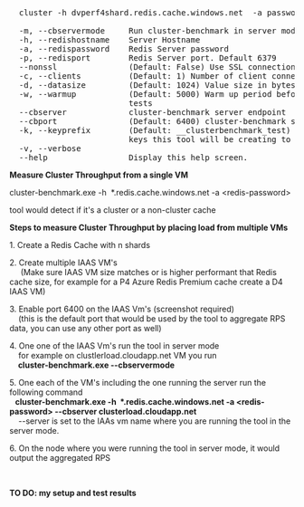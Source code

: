 ﻿<pre>
  cluster -h dvperf4shard.redis.cache.windows.net  -a password -s 127.0.0.1

  -m, --cbservermode     Run cluster-benchmark in server mode
  -h, --redishostname    Server Hostname
  -a, --redispassword    Redis Server password
  -p, --redisport        Redis Server port. Default 6379
  --nonssl               (Default: False) Use SSL connection
  -c, --clients          (Default: 1) Number of client connection to create
  -d, --datasize         (Default: 1024) Value size in bytes
  -w, --warmup           (Default: 5000) Warm up period before running the
                         tests
  --cbserver             cluster-benchmark server endpoint
  --cbport               (Default: 6400) cluster-benchmark server port
  -k, --keyprefix        (Default: __clusterbenchmark_test) Key prefix of the
                         keys this tool will be creating to perform operations
  -v, --verbose
  --help                 Display this help screen.
</pre>
  <p>
    <strong>Measure Cluster Throughput from a single VM</strong></p>
<p>
    cluster-benchmark.exe -h&nbsp; *.redis.cache.windows.net -a &lt;redis-password&gt;
</p>
<p>
    tool would detect if it&#39;s a cluster or a non-cluster cache</p>
<p>
    <strong>Steps to measure Cluster Throughput by placing load from multiple VMs</strong></p>
<p>
    1. Create a Redis Cache with n shards</p>
<p>
    2. Create multiple IAAS VM&#39;s
    <br />
&nbsp;&nbsp;&nbsp;&nbsp; (Make sure IAAS VM size matches or is higher performant that Redis cache size, for example for a P4 Azure Redis Premium cache create a D4 IAAS VM)</p>
<p>
    3. Enable port 6400 on the IAAS Vm&#39;s (screenshot required)<br />
&nbsp;&nbsp;&nbsp; (this is the default port that would be used by the tool to aggregate RPS data, you can use any other port as well)</p>
<p>
    4. One one of the IAAS Vm&#39;s run the tool in server mode<br />
&nbsp;&nbsp;&nbsp; for example on clustlerload.cloudapp.net VM you run<br />
&nbsp;&nbsp; <strong>&nbsp;cluster-benchmark.exe --cbservermode&nbsp;
    <br />
    </strong>
</p>
<p>
    5. One each of the VM&#39;s including the one running the server run the following command<br />
    <strong>&nbsp;&nbsp; cluster-benchmark.exe -h&nbsp; *.redis.cache.windows.net -a &lt;redis-password&gt; --cbserver clusterload.cloudapp.net<br />
    </strong>&nbsp;&nbsp;&nbsp; --server is set to the IAAs vm name where you are running the tool in the server mode.</p>
<p>
    6. On the node where you were running the tool in server mode, it would output the aggregated RPS</p>
<p>
    &nbsp;</p>
<p>
    <strong>TO DO: my setup and test results</strong></p>
